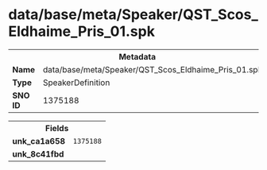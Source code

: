 <h1>data/base/meta/Speaker/QST_Scos_Eldhaime_Pris_01.spk</h1><table><tr><th colspan="100%">Metadata</th></tr><tr><td><b>Name</b></td><td>data/base/meta/Speaker/QST_Scos_Eldhaime_Pris_01.spk</td></tr><tr><td><b>Type</b></td><td>SpeakerDefinition</td></tr><tr><td><b>SNO ID</b></td><td>1375188</td></tr></table>

<table><tr><th colspan="100%">Fields</th></tr><tr><td><b>unk_ca1a658</b></td><td><code>1375188</code></td></tr><tr><td><b>unk_8c41fbd</b></td><td></td></tr></table>

